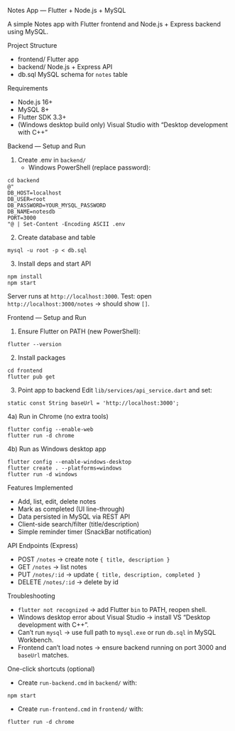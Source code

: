 Notes App — Flutter + Node.js + MySQL

A simple Notes app with Flutter frontend and Node.js + Express backend using MySQL.

Project Structure
- frontend/   Flutter app
- backend/    Node.js + Express API
- db.sql      MySQL schema for `notes` table

Requirements
- Node.js 16+
- MySQL 8+
- Flutter SDK 3.3+
- (Windows desktop build only) Visual Studio with “Desktop development with C++”

Backend — Setup and Run
1) Create .env in `backend/`
   - Windows PowerShell (replace password):
```
cd backend
@"
DB_HOST=localhost
DB_USER=root
DB_PASSWORD=YOUR_MYSQL_PASSWORD
DB_NAME=notesdb
PORT=3000
"@ | Set-Content -Encoding ASCII .env
```

2) Create database and table
```
mysql -u root -p < db.sql
```

3) Install deps and start API
```
npm install
npm start
```
Server runs at `http://localhost:3000`. Test: open `http://localhost:3000/notes` → should show `[]`.

Frontend — Setup and Run
1) Ensure Flutter on PATH (new PowerShell):
```
flutter --version
```

2) Install packages
```
cd frontend
flutter pub get
```

3) Point app to backend
Edit `lib/services/api_service.dart` and set:
```
static const String baseUrl = 'http://localhost:3000';
```

4a) Run in Chrome (no extra tools)
```
flutter config --enable-web
flutter run -d chrome
```

4b) Run as Windows desktop app
```
flutter config --enable-windows-desktop
flutter create . --platforms=windows
flutter run -d windows
```

Features Implemented
- Add, list, edit, delete notes
- Mark as completed (UI line-through)
- Data persisted in MySQL via REST API
- Client-side search/filter (title/description)
- Simple reminder timer (SnackBar notification)

API Endpoints (Express)
- POST `/notes` → create note `{ title, description }`
- GET `/notes` → list notes
- PUT `/notes/:id` → update `{ title, description, completed }`
- DELETE `/notes/:id` → delete by id

Troubleshooting
- `flutter not recognized` → add Flutter `bin` to PATH, reopen shell.
- Windows desktop error about Visual Studio → install VS “Desktop development with C++”.
- Can’t run `mysql` → use full path to `mysql.exe` or run `db.sql` in MySQL Workbench.
- Frontend can’t load notes → ensure backend running on port 3000 and `baseUrl` matches.

One-click shortcuts (optional)
- Create `run-backend.cmd` in `backend/` with:
```
npm start
```
- Create `run-frontend.cmd` in `frontend/` with:
```
flutter run -d chrome
```